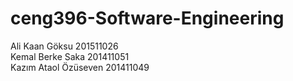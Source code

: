 # ceng396-Software-Engineering
Ali Kaan Göksu 201511026 <br>
Kemal Berke Saka 201411051 <br>
Kazım Ataol Özüseven 201411049
